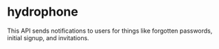 hydrophone
==========

This API sends notifications to users for things like forgotten passwords, initial signup, and invitations.
